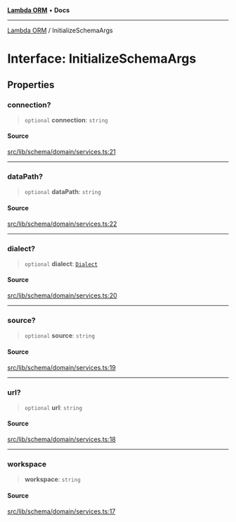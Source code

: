 [**Lambda ORM**](../README.md) • **Docs**

***

[Lambda ORM](../README.md) / InitializeSchemaArgs

# Interface: InitializeSchemaArgs

## Properties

### connection?

> `optional` **connection**: `string`

#### Source

[src/lib/schema/domain/services.ts:21](https://github.com/lambda-orm/lambdaorm-base/blob/75309e81097991935956cdab867faba6428c498c/src/lib/schema/domain/services.ts#L21)

***

### dataPath?

> `optional` **dataPath**: `string`

#### Source

[src/lib/schema/domain/services.ts:22](https://github.com/lambda-orm/lambdaorm-base/blob/75309e81097991935956cdab867faba6428c498c/src/lib/schema/domain/services.ts#L22)

***

### dialect?

> `optional` **dialect**: [`Dialect`](../enumerations/Dialect.md)

#### Source

[src/lib/schema/domain/services.ts:20](https://github.com/lambda-orm/lambdaorm-base/blob/75309e81097991935956cdab867faba6428c498c/src/lib/schema/domain/services.ts#L20)

***

### source?

> `optional` **source**: `string`

#### Source

[src/lib/schema/domain/services.ts:19](https://github.com/lambda-orm/lambdaorm-base/blob/75309e81097991935956cdab867faba6428c498c/src/lib/schema/domain/services.ts#L19)

***

### url?

> `optional` **url**: `string`

#### Source

[src/lib/schema/domain/services.ts:18](https://github.com/lambda-orm/lambdaorm-base/blob/75309e81097991935956cdab867faba6428c498c/src/lib/schema/domain/services.ts#L18)

***

### workspace

> **workspace**: `string`

#### Source

[src/lib/schema/domain/services.ts:17](https://github.com/lambda-orm/lambdaorm-base/blob/75309e81097991935956cdab867faba6428c498c/src/lib/schema/domain/services.ts#L17)
